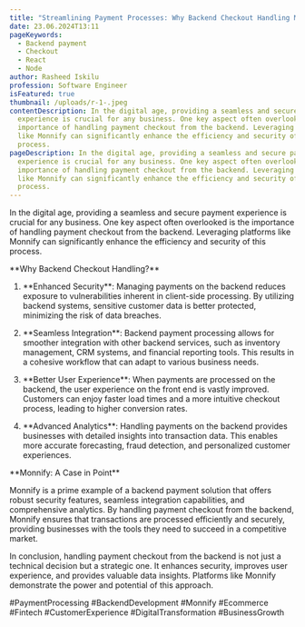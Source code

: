 ```yaml
---
title: "Streamlining Payment Processes: Why Backend Checkout Handling Matters"
date: 23.06.2024T13:11
pageKeywords:
  - Backend payment
  - Checkout
  - React
  - Node
author: Rasheed Iskilu
profession: Software Engineer
isFeatured: true
thumbnail: /uploads/r-1-.jpeg
contentDescription: In the digital age, providing a seamless and secure payment
  experience is crucial for any business. One key aspect often overlooked is the
  importance of handling payment checkout from the backend. Leveraging platforms
  like Monnify can significantly enhance the efficiency and security of this
  process.
pageDescription: In the digital age, providing a seamless and secure payment
  experience is crucial for any business. One key aspect often overlooked is the
  importance of handling payment checkout from the backend. Leveraging platforms
  like Monnify can significantly enhance the efficiency and security of this
  process.
---
```

In the digital age, providing a seamless and secure payment experience is crucial for any business. One key aspect often overlooked is the importance of handling payment checkout from the backend. Leveraging platforms like Monnify can significantly enhance the efficiency and security of this process.



\*\*Why Backend Checkout Handling?\*\*



1. \*\*Enhanced Security\*\*: Managing payments on the backend reduces exposure to vulnerabilities inherent in client-side processing. By utilizing backend systems, sensitive customer data is better protected, minimizing the risk of data breaches.



2. \*\*Seamless Integration\*\*: Backend payment processing allows for smoother integration with other backend services, such as inventory management, CRM systems, and financial reporting tools. This results in a cohesive workflow that can adapt to various business needs.



3. \*\*Better User Experience\*\*: When payments are processed on the backend, the user experience on the front end is vastly improved. Customers can enjoy faster load times and a more intuitive checkout process, leading to higher conversion rates.



4. \*\*Advanced Analytics\*\*: Handling payments on the backend provides businesses with detailed insights into transaction data. This enables more accurate forecasting, fraud detection, and personalized customer experiences.



\*\*Monnify: A Case in Point\*\*



Monnify is a prime example of a backend payment solution that offers robust security features, seamless integration capabilities, and comprehensive analytics. By handling payment checkout from the backend, Monnify ensures that transactions are processed efficiently and securely, providing businesses with the tools they need to succeed in a competitive market.



In conclusion, handling payment checkout from the backend is not just a technical decision but a strategic one. It enhances security, improves user experience, and provides valuable data insights. Platforms like Monnify demonstrate the power and potential of this approach.



\#PaymentProcessing #BackendDevelopment #Monnify #Ecommerce #Fintech #CustomerExperience #DigitalTransformation #BusinessGrowth
